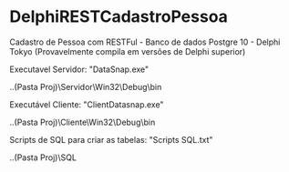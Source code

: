 # DelphiRESTCadastroPessoa
Cadastro de Pessoa com RESTFul - Banco de dados Postgre 10 - Delphi Tokyo (Provavelmente compila em versões de Delphi superior)


Executavel Servidor: "DataSnap.exe"

..(Pasta Proj)\Servidor\Win32\Debug\bin

Executável Cliente: "ClientDatasnap.exe"

..(Pasta Proj)\Cliente\Win32\Debug\bin 

Scripts de SQL para criar as tabelas: "Scripts SQL.txt"

..(Pasta Proj)\SQL

